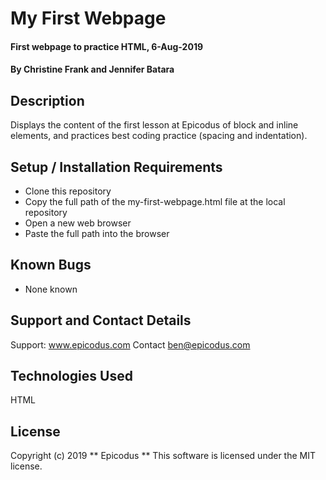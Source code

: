 # My First Webpage

#### First webpage to practice HTML, 6-Aug-2019

#### By Christine Frank and Jennifer Batara

## Description

Displays the content of the first lesson at Epicodus of block and inline elements, and practices best coding practice (spacing and indentation).

## Setup / Installation Requirements
* Clone this repository
* Copy the full path of the my-first-webpage.html file at the  local repository
* Open a new web browser
* Paste the full path into the browser

## Known Bugs
* None known

## Support and Contact Details
Support: www.epicodus.com
Contact ben@epicodus.com

## Technologies Used
HTML

## License
Copyright (c) 2019 ** Epicodus **
This software is licensed under the MIT license.

